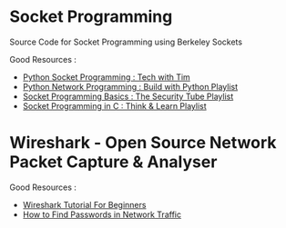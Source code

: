 # Socket Programming
Source Code for Socket Programming using Berkeley Sockets

Good Resources :
* [Python Socket Programming : Tech with Tim](https://www.youtube.com/watch?v=3QiPPX-KeSc&feature=youtu.be)
* [Python Network Programming : Build with Python Playlist](https://www.youtube.com/playlist?list=PLhTjy8cBISErYuLZUvVOYsR1giva2payF)
* [Socket Programming Basics : The Security Tube Playlist](https://www.youtube.com/playlist?list=PLGvfHSgImk4bJ7TfqJjrYHy8m3YKbGj5D)
* [Socket Programming in C : Think & Learn Playlist](https://www.youtube.com/playlist?list=PLPyaR5G9aNDvs6TtdpLcVO43_jvxp4emI)


# Wireshark - Open Source Network Packet Capture & Analyser

Good Resources :
* [Wireshark Tutorial For Beginners](https://youtu.be/DCqbOhWSFus)
* [How to Find Passwords in Network Traffic](https://youtu.be/DsEqg6zBHZE)
